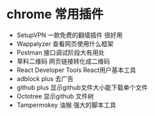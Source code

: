 # chrome 常用插件

-  SetupVPN 一款免费的翻墙插件 很好用
-  Wappalyzer 查看网页使用什么框架
-  Postman   接口调试阶段大有用处
-  草料二维码  网页链接转化成二维码
-  React Developer Tools  React用户基本工具
-  adblock plus 去广告
-  github plus 显示github文件大小能下载单个文件
-  Octotree 显示github 文件树
-  Tampermokey 油猴 强大的脚本工具